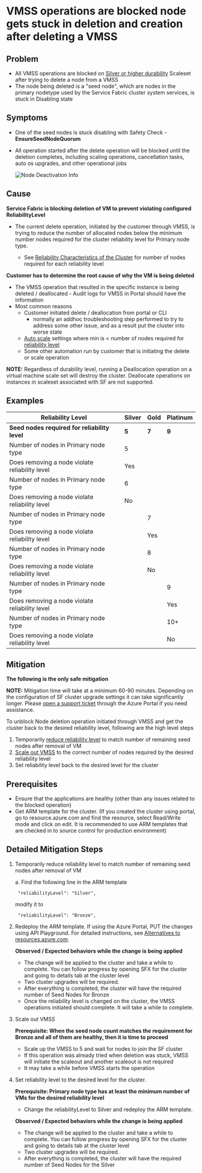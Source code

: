 # VMSS operations are blocked node gets stuck in deletion and creation after deleting a VMSS

## Problem
- All VMSS operations are blocked on [Silver or higher durability](https://docs.microsoft.com/en-us/azure/service-fabric/service-fabric-cluster-capacity#durability-characteristics-of-the-cluster) Scaleset after trying to delete a node from a VMSS 
- The node being deleted is a "seed node", which are nodes in the primary nodetype used by the Service Fabric cluster system services, is stuck in Disabling state

## Symptoms
- One of the seed nodes is stuck disabling with Safety Check - **EnsureSeedNodeQuorum**
- All operation started after the delete operation will be blocked until the deletion completes, including scaling operations, cancellation tasks, auto os upgrades, and other operational jobs

    ![Node Deactivation Info](../media/NodeDeactivationInfo1.png)

## Cause ##

**Service Fabric is blocking deletion of VM to prevent violating configured ReliabilityLevel**

- The current delete operation, initiated by the customer through VMSS, is trying to reduce the number of allocated nodes below the minimum number nodes required for the cluster reliability level for Primary node type.
  
  - See [Reliability Characteristics of the Cluster](https://docs.microsoft.com/en-us/azure/service-fabric/service-fabric-cluster-capacity#the-reliability-characteristics-of-the-cluster) for number of nodes required for each reliability level

**Customer has to determine the root cause of why the VM is being deleted**

- The VMSS operation that resulted in the specific instance is being deleted / deallocated - Audit logs for VMSS in Portal should have the information  
- Most common reasons  
  - Customer initiated delete / deallocation from portal or CLI
    - normally an addhoc troubleshooting step performed to try to address some other issue, and as a result put the cluster into worse state
  - [Auto scale](https://docs.microsoft.com/en-us/azure/service-fabric/service-fabric-cluster-scale-in-out) settings where min is < number of nodes required for [reliability level](https://docs.microsoft.com/en-us/azure/service-fabric/service-fabric-cluster-capacity#the-reliability-characteristics-of-the-cluster)
  - Some other automation run by customer that is initiating the delete or scale operation

**NOTE:** Regardless of durability level, running a Deallocation operation on a virtual machine scale set will destroy the cluster.  Deallocate operations on instances in scaleset associated with SF are not supported.

## Examples ##

Reliability Level | Silver | Gold | Platinum
---------|----------|----------|----------
**Seed nodes required for reliability level** | **5** | **7** | **9**
Number of nodes in Primary node type | 5
Does removing a node violate reliability level | Yes
Number of nodes in Primary node type | 6
Does removing a node violate reliability level | No
Number of nodes in Primary node type || 7
Does removing a node violate reliability level || Yes
Number of nodes in Primary node type || 8
Does removing a node violate reliability level || No
Number of nodes in Primary node type ||| 9
Does removing a node violate reliability level ||| Yes
Number of nodes in Primary node type ||| 10+
Does removing a node violate reliability level ||| No

## Mitigation ##

**The following is the only safe mitigation**

**NOTE:** Mitigation time will take at a minimum 60-90 minutes. Depending on the configuration of SF cluster upgrade settings it can take significantly longer.  Please [open a support ticket](https://aka.ms/servicefabric/createsupportcase) through the Azure Portal if you need assistance.

To unblock Node deletion operation initiated through VMSS and get the cluster back to the desired reliability level, following are the high level steps

1. Temporarily [reduce reliability level](https://docs.microsoft.com/en-us/powershell/module/az.servicefabric/update-azservicefabricreliability?view=azps-6.4.0) to match number of remaining seed nodes after removal of VM
2. [Scale out VMSS](https://docs.microsoft.com/en-us/azure/virtual-machine-scale-sets/virtual-machine-scale-sets-manage-cli#change-the-capacity-of-a-scale-set) to the correct number of nodes required by the desired reliability level
3. Set reliability level back to the desired level for the cluster

## Prerequisites ##

- Ensure that the applications are healthy (other than any issues related to the blocked operation)
- Get ARM template for the cluster. (If you created the cluster using portal, go to resource.azure.com and find the resource, select Read/Write mode and click on edit. It is recommended to use ARM templates that are checked in to source control for production environment)

## Detailed Mitigation Steps ##

1. Temporarily reduce reliability level to match number of remaining seed nodes after removal of VM

    a. Find the following line in the ARM template

        "reliabilityLevel": "Silver",

    modify it to

        "reliabilityLevel": "Bronze",

2. Redeploy the ARM template. If using the Azure Portal, PUT the changes using API Playground. For detailed instructions, see [Alternatives to resources.azure.com](../Cluster/resource-explorer-steps.md).

    **Observed / Expected behaviors while the change is being applied**

   - The change will be applied to the cluster and take a while to complete. You can follow progress by opening SFX for the cluster and going to details tab at the cluster level
   - Two cluster upgrades will be required.
   - After everything is completed, the cluster will have the required number of Seed Nodes for Bronze
   - Once the reliability level is changed on the cluster, the VMSS operations initiated should complete. It will take a while to complete.

3. Scale out VMSS

    **Prerequisite: When the seed node count matches the requirement for Bronze and all of them are healthy, then it is time to proceed**

   - Scale up the VMSS to 5 and wait for nodes to join the SF cluster
   - If this operation was already tried when deletion was stuck, VMSS will initiate the scaleout and another scaleout is not required
   - It may take a while before VMSS starts the operation

4. Set reliability level to the desired level for the cluster.

    **Prerequisite: Primary node type has at least the minimum number of VMs for the desired reliability level**

   - Change the reliabilityLevel to Silver and redeploy the ARM template.

    **Observed / Expected behaviors while the change is being applied**

   - The change will be applied to the cluster and take a while to complete. You can follow progress by opening SFX for the cluster and going to details tab at the cluster level
   - Two cluster upgrades will be required.
   - After everything is completed, the cluster will have the required number of Seed Nodes for the Silver
